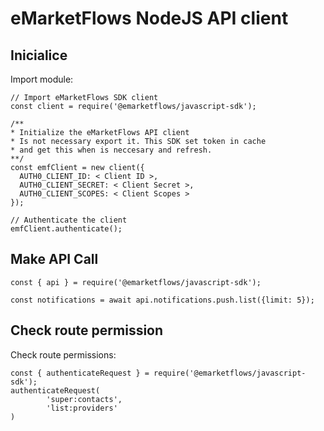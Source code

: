 # eMarketFlows NodeJS API client

## Inicialice

Import module:
```
// Import eMarketFlows SDK client
const client = require('@emarketflows/javascript-sdk');

/** 
* Initialize the eMarketFlows API client
* Is not necessary export it. This SDK set token in cache
* and get this when is neccesary and refresh.
**/
const emfClient = new client({
  AUTH0_CLIENT_ID: < Client ID >,
  AUTH0_CLIENT_SECRET: < Client Secret >,
  AUTH0_CLIENT_SCOPES: < Client Scopes >
});

// Authenticate the client
emfClient.authenticate();
```

## Make API Call
```
const { api } = require('@emarketflows/javascript-sdk');

const notifications = await api.notifications.push.list({limit: 5});
```

## Check route permission
Check route permissions:
```
const { authenticateRequest } = require('@emarketflows/javascript-sdk');
authenticateRequest(
        'super:contacts',
        'list:providers'
)
```
